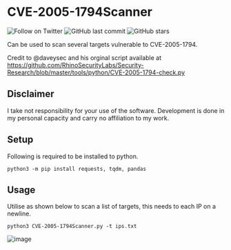# CVE-2005-1794Scanner
![Follow on Twitter](https://img.shields.io/twitter/follow/initroott?label=Follow%20&style=social)
![GitHub last commit](https://img.shields.io/github/last-commit/initroot/CVE-2005-1794Scanner)
![GitHub stars](https://img.shields.io/github/stars/initroot/CVE-2005-1794Scanner)

Can be used to scan several targets vulnerable to CVE-2005-1794.


Credit to @daveysec and his orginal script available at https://github.com/RhinoSecurityLabs/Security-Research/blob/master/tools/python/CVE-2005-1794-check.py


##  Disclaimer
I take not responsibility for your use of the software. Development is done in my personal capacity and carry no affiliation to my work.

## Setup
Following is required to be installed to python.

```
python3 -m pip install requests, tqdm, pandas

```

## Usage
Utilise as shown below to scan a list of targets, this needs to each IP on a newline.

```
python3 CVE-2005-1794Scanner.py -t ips.txt

```
![image](https://user-images.githubusercontent.com/954507/162964465-52f9f46a-0fc1-48a6-8d6c-a82b0d7de445.png)
